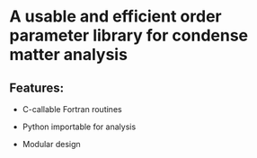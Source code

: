 # A usable and efficient order parameter library for condense matter analysis


## Features:

* C-callable Fortran routines

* Python importable for analysis 

* Modular design 


